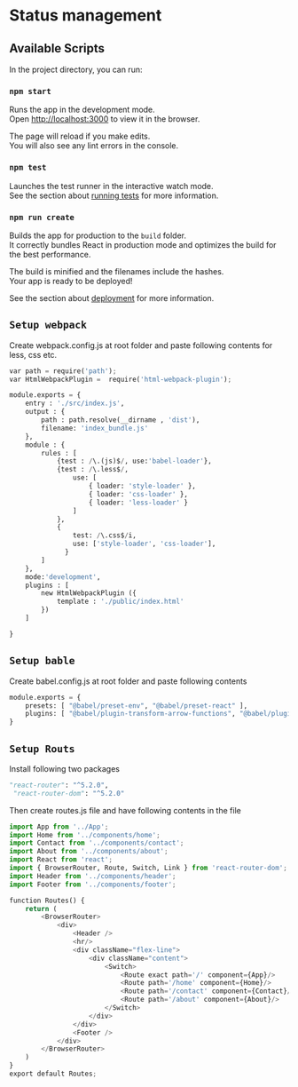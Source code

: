 # Status management

## Available Scripts

In the project directory, you can run:

### `npm start`

Runs the app in the development mode.<br />
Open [http://localhost:3000](http://localhost:3000) to view it in the browser.

The page will reload if you make edits.<br />
You will also see any lint errors in the console.

### `npm test`

Launches the test runner in the interactive watch mode.<br />
See the section about [running tests](https://facebook.github.io/create-react-app/docs/running-tests) for more information.

### `npm run create`

Builds the app for production to the `build` folder.<br />
It correctly bundles React in production mode and optimizes the build for the best performance.

The build is minified and the filenames include the hashes.<br />
Your app is ready to be deployed!

See the section about [deployment](https://facebook.github.io/create-react-app/docs/deployment) for more information.

## `Setup webpack`
Create webpack.config.js at root folder and paste following contents for less, css etc.
```python
var path = require('path');
var HtmlWebpackPlugin =  require('html-webpack-plugin');

module.exports = {
    entry : './src/index.js',
    output : {
        path : path.resolve(__dirname , 'dist'),
        filename: 'index_bundle.js'
    },
    module : {
        rules : [
            {test : /\.(js)$/, use:'babel-loader'},
            {test : /\.less$/, 
                use: [
                    { loader: 'style-loader' },
                    { loader: 'css-loader' },
                    { loader: 'less-loader' }
                ]
            },
            {
                test: /\.css$/i,
                use: ['style-loader', 'css-loader'],
              }
        ]
    },
    mode:'development',
    plugins : [
        new HtmlWebpackPlugin ({
            template : './public/index.html'
        })
    ]

}
```

## `Setup bable`
Create babel.config.js at root folder and paste following contents
```python
module.exports = {
    presets: [ "@babel/preset-env", "@babel/preset-react" ],
    plugins: [ "@babel/plugin-transform-arrow-functions", "@babel/plugin-proposal-class-properties" ]
}
```
## `Setup Routs`
Install following two packages
```python
"react-router": "^5.2.0",
 "react-router-dom": "^5.2.0"
 ```
Then create routes.js file and have following contents in the file
```python
import App from '../App';
import Home from '../components/home';
import Contact from '../components/contact';
import About from '../components/about';
import React from 'react';
import { BrowserRouter, Route, Switch, Link } from 'react-router-dom';
import Header from '../components/header';
import Footer from '../components/footer';

function Routes() {
    return (
		<BrowserRouter>
			<div>
				<Header />
				<hr/>
				<div className="flex-line">
					<div className="content"> 
						<Switch>				
							<Route exact path='/' component={App}/>			  
							<Route path='/home' component={Home}/>
							<Route path='/contact' component={Contact}/>
							<Route path='/about' component={About}/>
						</Switch> 
					</div>
				</div>   
				<Footer />
    		</div> 
	  	</BrowserRouter>
    )
}
export default Routes;
```
    
